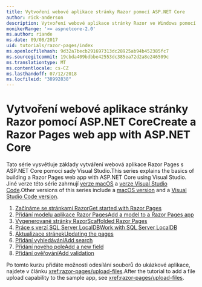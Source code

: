 ```yaml
---
title: Vytvoření webové aplikace stránky Razor pomocí ASP.NET Core
author: rick-anderson
description: Vytvoření webové aplikace stránky Razor ve Windows pomocí sady Visual Studio, ASP.NET Core a EF Core.
monikerRange: '>= aspnetcore-2.0'
ms.author: riande
ms.date: 09/08/2017
uid: tutorials/razor-pages/index
ms.openlocfilehash: 9d32a7becb291697313dc28925ab94b452385fc7
ms.sourcegitcommit: 19cbda409bdbbe42553dc385ea72d2a8e246509c
ms.translationtype: MT
ms.contentlocale: cs-CZ
ms.lasthandoff: 07/12/2018
ms.locfileid: "38992838"
---
```

# <a name="create-a-razor-pages-web-app-with-aspnet-core"></a><span data-ttu-id="31bdc-103">Vytvoření webové aplikace stránky Razor pomocí ASP.NET Core</span><span class="sxs-lookup"><span data-stu-id="31bdc-103">Create a Razor Pages web app with ASP.NET Core</span></span>

<span data-ttu-id="31bdc-104">Tato série vysvětluje základy vytváření webová aplikace Razor Pages s ASP.NET Core pomocí sady Visual Studio.</span><span class="sxs-lookup"><span data-stu-id="31bdc-104">This series explains the basics of building a Razor Pages web app with ASP.NET Core using Visual Studio.</span></span> <span data-ttu-id="31bdc-105">Jiné verze této série zahrnují [verze macOS](xref:tutorials/razor-pages-mac/index) a [verze Visual Studio Code](xref:tutorials/razor-pages-vsc/index).</span><span class="sxs-lookup"><span data-stu-id="31bdc-105">Other versions of this series include a [macOS version](xref:tutorials/razor-pages-mac/index) and a [Visual Studio Code version](xref:tutorials/razor-pages-vsc/index).</span></span>

1. [<span data-ttu-id="31bdc-106">Začínáme se stránkami Razor</span><span class="sxs-lookup"><span data-stu-id="31bdc-106">Get started with Razor Pages</span></span>](xref:tutorials/razor-pages/razor-pages-start)
1. [<span data-ttu-id="31bdc-107">Přidání modelu aplikace Razor Pages</span><span class="sxs-lookup"><span data-stu-id="31bdc-107">Add a model to a Razor Pages app</span></span>](xref:tutorials/razor-pages/model)
1. [<span data-ttu-id="31bdc-108">Vygenerované stránky Razor</span><span class="sxs-lookup"><span data-stu-id="31bdc-108">Scaffolded Razor Pages</span></span>](xref:tutorials/razor-pages/page)
1. [<span data-ttu-id="31bdc-109">Práce s verzí SQL Server LocalDB</span><span class="sxs-lookup"><span data-stu-id="31bdc-109">Work with SQL Server LocalDB</span></span>](xref:tutorials/razor-pages/sql)
1. [<span data-ttu-id="31bdc-110">Aktualizace stránek</span><span class="sxs-lookup"><span data-stu-id="31bdc-110">Updating the pages</span></span>](xref:tutorials/razor-pages/da1)
1. [<span data-ttu-id="31bdc-111">Přidání vyhledávání</span><span class="sxs-lookup"><span data-stu-id="31bdc-111">Add search</span></span>](xref:tutorials/razor-pages/search)
1. [<span data-ttu-id="31bdc-112">Přidání nového pole</span><span class="sxs-lookup"><span data-stu-id="31bdc-112">Add a new field</span></span>](xref:tutorials/razor-pages/new-field)
1. [<span data-ttu-id="31bdc-113">Přidání ověřování</span><span class="sxs-lookup"><span data-stu-id="31bdc-113">Add validation</span></span>](xref:tutorials/razor-pages/validation)

<span data-ttu-id="31bdc-114">Po tomto kurzu přidáte možnosti odesílání souborů do ukázkové aplikace, najdete v článku <xref:razor-pages/upload-files>.</span><span class="sxs-lookup"><span data-stu-id="31bdc-114">After the tutorial to add a file upload capability to the sample app, see <xref:razor-pages/upload-files>.</span></span>
